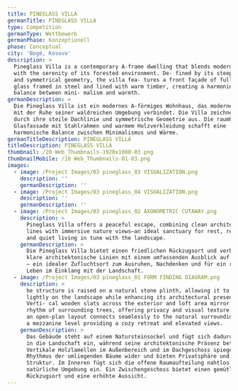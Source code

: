 ```yaml
---
title: PINEGLASS VILLA
germanTitle: PINEGLASS VILLA
type: Competition
germanType: Wettbewerb
germanPhase: Konzeptionell
phase: Conceptual
city: 'Bogë, Kosovo'
description: >
  Pineglass Villa is a contemporary A-frame dwelling that blends modern design
  with the serenity of its forested environment. De- fined by its steep roofline
  and symmetrical geometry, the villa fea- tures a front façade of full-height
  glass framed in steel and lined with warm timber, creating a harmonious
  balance between mini- malism and warmth.
germanDescription: >
  Die Pineglass Villa ist ein modernes A-förmiges Wohnhaus, das modernes Design
  mit der Ruhe seiner waldreichen Umgebung verbindet. Die Villa zeichnet sich
  durch ihre steile Dachlinie und symmetrische Geometrie aus. Die raumhohe
  Glasfassade mit Stahlrahmen und warmem Holzverkleidung schafft eine
  harmonische Balance zwischen Minimalismus und Wärme.
germanTitleDescription: PINEGLASS VILLA
titleDescription: PINEGLASS VILLA
thumbnail: /20 Web_Thumbnails-1920x1080-03.png
thumbnailMobile: /10 Web_Thumbnails-01-03.png
images:
  - image: /Project Images/03 pineglass_03 VISUALIZATION.png
    description: ''
    germanDescription: ''
  - image: /Project Images/03 pineglass_04 VISUALIZATION.png
    description: ''
    germanDescription: ''
  - image: /Project Images/03 pineglass_02 AXONOMETRIC CUTAWAY.png
    description: >
      Pineglass Villa offers a peaceful escape, combining clean architectural
      lines with immersive nature views—an ideal sanctuary for rest, reflection,
      and quiet living in tune with the landscape.
    germanDescription: >
      Die Pineglass Villa bietet einen friedlichen Rückzugsort und verbindet
      klare architektonische Linien mit einem umfassenden Ausblick auf die Natur
      – ein idealer Zufluchtsort zum Ausruhen, Nachdenken und für ein ruhiges
      Leben im Einklang mit der Landschaft.
  - image: /Project Images/03 pineglass_01 FORM FINDING DIAGRAM.png
    description: >
      he structure is raised on a natural stone plinth, allowing it to sit
      lightly on the landscape while enhancing its architectural presence.
      Verti- cal wooden slats across the exterior and loft area mirror the
      rhythm of surrounding trees, offering privacy and visual texture. Inside,
      an open-plan layout connects seamlessly to the natural surroundings, with
      a mezzanine level providing a cozy retreat and elevated views.
    germanDescription: >
      Das Gebäude steht auf einem Natursteinsockel und fügt sich dadurch sanft
      in die Landschaft ein, während seine architektonische Präsenz betont wird.
      Vertikale Holzlamellen im Außenbereich und im Dachgeschoss spiegeln den
      Rhythmus der umliegenden Bäume wider und bieten Privatsphäre und optische
      Struktur. Im Inneren fügt sich die offene Raumaufteilung nahtlos in die
      natürliche Umgebung ein. Ein Zwischengeschoss bietet einen gemütlichen
      Rückzugsort und eine erhöhte Aussicht.
---
```


